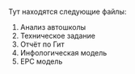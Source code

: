 Тут находятся следующие файлы: 
1. Анализ автошколы
2. Техническое задание 
3. Отчёт по Гит
4. Инфологическая модель
5. EPC модель
